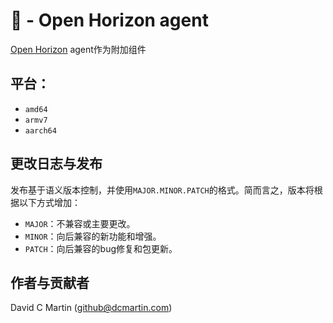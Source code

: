 # 🌟 - Open Horizon agent

[Open Horizon](http://github.com/open-horizon) agent作为附加组件

## 平台：

+ `amd64`
+ `armv7`
+ `aarch64`

## 更改日志与发布
发布基于语义版本控制，并使用`MAJOR.MINOR.PATCH`的格式。简而言之，版本将根据以下方式增加：

- `MAJOR`：不兼容或主要更改。
- `MINOR`：向后兼容的新功能和增强。
- `PATCH`：向后兼容的bug修复和包更新。

## 作者与贡献者
David C Martin (github@dcmartin.com)

[commits]: https://github.com/dcmartin/addon-ambianic/commits/master
[contributors]: https://github.com/dcmartin/addon-ambianic/graphs/contributors
[dcmartin]: https://github.com/dcmartin
[issue]: https://github.com/dcmartin/addon-ambianic/issues
[keepchangelog]: http://keepachangelog.com/en/1.0.0/
[releases]: https://github.com/dcmartin/addon-ambianic/releases
[repository]: https://github.com/dcmartin/hassio-addons